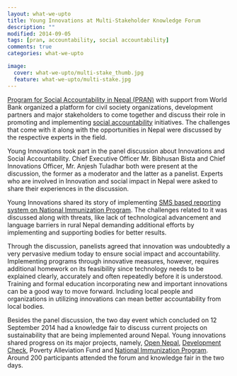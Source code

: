 ```yaml
---
layout: what-we-upto 
title: Young Innovations at Multi-Stakeholder Knowledge Forum
description: ""
modified: 2014-09-05
tags: [pran, accountability, social accountability]
comments: true
categories: what-we-upto

image:
  cover: what-we-upto/multi-stake_thumb.jpg
  feature: what-we-upto/multi-stake.jpg
---
```


[Program for Social Accountability in Nepal (PRAN)](http://www.worldbank.org/en/news/feature/2011/05/03/nepal-accountability-program-pran) with support from World Bank organized a platform for civil society organizations, development partners and major stakeholders to come together and discuss their role in promoting and implementing [social accountability](http://web.worldbank.org/WBSITE/EXTERNAL/TOPICS/EXTSOCIALDEVELOPMENT/EXTPCENG/0,,contentMDK:20509424~menuPK:1278120~pagePK:148956~piPK:216618~theSitePK:410306,00.html) initiatives. The challenges that come with it along with the opportunities in Nepal were discussed by the respective experts in the field.

Young Innovations took part in the panel discussion about Innovations and Social Accountability. Chief Executive Officer Mr. Bibhusan Bista and Chief Innovations Officer, Mr. Anjesh Tuladhar both were present at the discussion, the former as a moderator and the latter as a panelist. Experts who are involved in Innovation and social impact in Nepal were asked to share their experiences in the discussion. 

Young Innovations shared its story of implementing [SMS based reporting system on National Immunization Program](http://nip.org.np). The challenges related to it was discussed along with threats, like lack of technological advancement and language barriers in rural Nepal demanding additional efforts by implementing and supporting bodies for better results.

Through the discussion, panelists agreed that innovation was undoubtedly a very pervasive medium today to ensure social impact and accountability. Implementing programs through innovative measures, however, requires additional homework on its feasibility since technology needs to be explained clearly, accurately and often repeatedly before it is understood. Training and formal education incorporating new and important innovations can be a good way to move forward. Including local people and organizations in utilizing innovations can mean better accountability from local bodies.

Besides the panel discussion, the two day event which concluded on 12 September 2014 had a knowledge fair to discuss current projects on sustainability that are being implemented around Nepal. Young innovations shared progress on its major projects, namely, [Open Nepal](http://opennepal.net), [Development Check](http://developmentcheck.org), Poverty Alleviation Fund and [National Immunization Program](http://nip.org.np). Around 200 participants attended the forum and knowledge fair in the two days. 